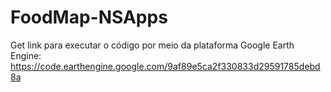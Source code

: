 # FoodMap-NSApps
Get link para executar o código por meio da plataforma Google Earth Engine: https://code.earthengine.google.com/9af89e5ca2f330833d29591785debd8a

